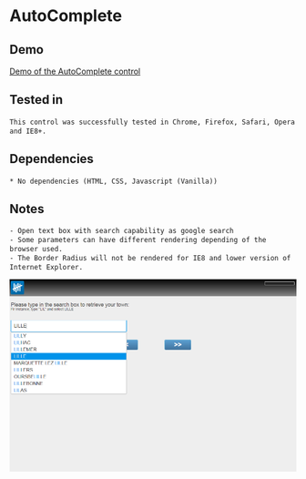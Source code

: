 ﻿AutoComplete
==========

Demo
-------

[Demo of the AutoComplete control](http://demo.askia.com/WebProd/cgi-bin/AskiaExt.dll?Action=StartSurvey&SurveyName=ADC2_AutoComplete)

Tested in
-----------

    This control was successfully tested in Chrome, Firefox, Safari, Opera and IE8+.

Dependencies
-----------------

    * No dependencies (HTML, CSS, Javascript (Vanilla))

Notes
-------

	- Open text box with search capability as google search
    - Some parameters can have different rendering depending of the browser used.
    - The Border Radius will not be rendered for IE8 and lower version of Internet Explorer.

![screenshot](/demo/adc2-autoComplete.png)
